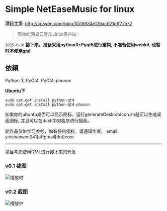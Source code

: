 # Simple NetEaseMusic for linux 

**项目主页**: <http://cosven.com/blog/5518934e126ac921c1f77a72>

> 简单的网易云音乐Linux客户端

`2015-8-8`: **接下来，准备采用python3+Pyqt5进行重构, 不准备使用webkit,
也暂时不使用qml**


## 依賴
Python 3, PyQt4, PyQt4-phonon

**Ubuntu下**

```
sudo apt-get install python-qt4
sudo apt-get install python-qt4-phonon
```
>
如果你的ubuntu桌面可以显示图标，运行generateDesktopIcon.sh就可以生成桌面图标,
并且可以在dash中对程序进行搜索。

此作品仅供学习参考，如有任何侵权，请通知作者。
email: yinshaowen241\[at\]gmail\[dot\]com

------------------------
项目考虑使用QML进行接下来的开发

### v0.1 截图
![播放时](http://static.oschina.net/uploads/code/201503/13014648_ePj4.png)

### v0.2 截图
![播放中](http://static.oschina.net/uploads/code/201503/30080820_DJbG.png)

